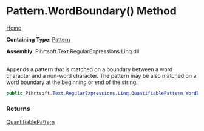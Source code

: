 # Pattern\.WordBoundary\(\) Method

[Home](../../../../../../README.md)

**Containing Type**: [Pattern](../README.md)

**Assembly**: Pihrtsoft\.Text\.RegularExpressions\.Linq\.dll

\
Appends a pattern that is matched on a boundary between a word character and a non\-word character\. The pattern may be also matched on a word boundary at the beginning or end of the string\.

```csharp
public Pihrtsoft.Text.RegularExpressions.Linq.QuantifiablePattern WordBoundary()
```

### Returns

[QuantifiablePattern](../../QuantifiablePattern/README.md)

